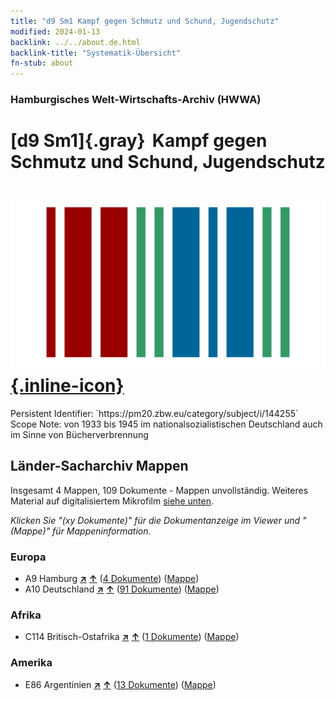 ```yaml
---
title: "d9 Sm1 Kampf gegen Schmutz und Schund, Jugendschutz"
modified: 2024-01-13
backlink: ../../about.de.html
backlink-title: "Systematik-Übersicht"
fn-stub: about
---
```


### Hamburgisches Welt-Wirtschafts-Archiv (HWWA)

# [d9 Sm1]{.gray}&#8201; Kampf gegen Schmutz und Schund, Jugendschutz &#160; [![Wikidata](/images/Wikidata-logo.svg "Wikidata"){.inline-icon}](http://www.wikidata.org/entity/Q104699280)

<div class="hint">Persistent Identifier: `https://pm20.zbw.eu/category/subject/i/144255`</div>

<div class="hint">
Scope Note: von 1933 bis 1945 im nationalsozialistischen Deutschland auch im Sinne von Bücherverbrennung
</div>





## Länder-Sacharchiv Mappen






Insgesamt 4 Mappen, 109 Dokumente - Mappen unvollständig. Weiteres Material auf digitalisiertem Mikrofilm [siehe unten](#filmsections).

_Klicken Sie "(xy Dokumente)" für die Dokumentanzeige im Viewer und "(Mappe)" für Mappeninformation._




### Europa

- A9 Hamburg [**&nearr;**](../../../geo/i/140905/about.de.html "Hamburg (alle Mappen)") [**&uarr;**](../../../geo/about.de.html#A9 "Ländersystematik") (<a href="https://pm20.zbw.eu/iiifview/folder/sh/140905,144255" title="über: Hamburg : Kampf gegen Schmutz und Schund, Jugendschutz" target="_blank">4 Dokumente</a>) ([Mappe](../../../../folder/sh/1409xx/140905/1442xx/144255/about.de.html))
- A10 Deutschland [**&nearr;**](../../../geo/i/126128/about.de.html "Deutschland (alle Mappen)") [**&uarr;**](../../../geo/about.de.html#A10 "Ländersystematik") (<a href="https://pm20.zbw.eu/iiifview/folder/sh/126128,144255" title="über: Deutschland : Kampf gegen Schmutz und Schund, Jugendschutz" target="_blank">91 Dokumente</a>) ([Mappe](../../../../folder/sh/1261xx/126128/1442xx/144255/about.de.html))

### Afrika

- C114 Britisch-Ostafrika [**&nearr;**](../../../geo/i/141473/about.de.html "Britisch-Ostafrika (alle Mappen)") [**&uarr;**](../../../geo/about.de.html#C114 "Ländersystematik") (<a href="https://pm20.zbw.eu/iiifview/folder/sh/141473,144255" title="über: Britisch-Ostafrika : Kampf gegen Schmutz und Schund, Jugendschutz" target="_blank">1 Dokumente</a>) ([Mappe](../../../../folder/sh/1414xx/141473/1442xx/144255/about.de.html))

### Amerika

- E86 Argentinien [**&nearr;**](../../../geo/i/141692/about.de.html "Argentinien (alle Mappen)") [**&uarr;**](../../../geo/about.de.html#E86 "Ländersystematik") (<a href="https://pm20.zbw.eu/iiifview/folder/sh/141692,144255" title="über: Argentinien : Kampf gegen Schmutz und Schund, Jugendschutz" target="_blank">13 Dokumente</a>) ([Mappe](../../../../folder/sh/1416xx/141692/1442xx/144255/about.de.html))



<a id="filmsections" />













